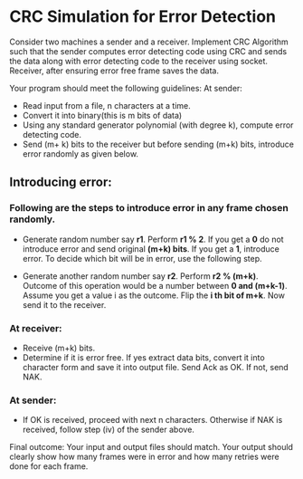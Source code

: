 # CRC Simulation for Error Detection

Consider two machines a sender and a receiver. Implement CRC Algorithm such that the sender computes error detecting code using CRC and sends the data along with error detecting code to the receiver using socket. Receiver, after ensuring error free frame saves the data.

Your program should meet the following guidelines:
At sender:
- Read input from a file, n characters at a time.
- Convert it into binary(this is m bits of data)
- Using any standard generator polynomial (with degree k), compute error detecting code.
- Send (m+ k) bits to the receiver but before sending (m+k) bits, introduce error randomly as given below.

## Introducing error:

### Following are the steps to introduce error in any frame chosen randomly.

- Generate random number say __r1__. Perform __r1 % 2__. If you get a __0__ do not introduce error and send original __(m+k) bits__. If you get a __1__, introduce error. To decide which bit will be in error, use the following step.

- Generate another random number say __r2__. Perform __r2 % (m+k)__. Outcome of this operation would be a number between __0 and (m+k-1)__. Assume you get a value i as the outcome. Flip the __i th bit of m+k__. Now send it to the receiver.

### At receiver:
- Receive (m+k) bits.
- Determine if it is error free. If yes extract data bits, convert it into character form and save it into output file. Send Ack as OK. If not, send NAK.

### At sender:
- If OK is received, proceed with next n characters. Otherwise if NAK is received, follow step (iv) of the sender above.

Final outcome: Your input and output files should match. Your output should clearly show how many frames were in error and how many retries were done for each frame.